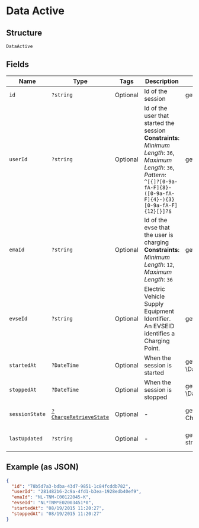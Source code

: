 
# Data Active

## Structure

`DataActive`

## Fields

| Name | Type | Tags | Description | Getter | Setter |
|  --- | --- | --- | --- | --- | --- |
| `id` | `?string` | Optional | Id of the session | getId(): ?string | setId(?string id): void |
| `userId` | `?string` | Optional | Id of the user that started the session<br>**Constraints**: *Minimum Length*: `36`, *Maximum Length*: `36`, *Pattern*: `^[{]?[0-9a-fA-F]{8}-([0-9a-fA-F]{4}-){3}[0-9a-fA-F]{12}[}]?$` | getUserId(): ?string | setUserId(?string userId): void |
| `emaId` | `?string` | Optional | Id of the evse that the user is charging<br>**Constraints**: *Minimum Length*: `12`, *Maximum Length*: `36` | getEmaId(): ?string | setEmaId(?string emaId): void |
| `evseId` | `?string` | Optional | Electric Vehicle Supply Equipment Identifier. An EVSEID identifies a Charging Point. | getEvseId(): ?string | setEvseId(?string evseId): void |
| `startedAt` | `?DateTime` | Optional | When the session is started | getStartedAt(): ?\DateTime | setStartedAt(?\DateTime startedAt): void |
| `stoppedAt` | `?DateTime` | Optional | When the session is stopped | getStoppedAt(): ?\DateTime | setStoppedAt(?\DateTime stoppedAt): void |
| `sessionState` | [`?ChargeRetrieveState`](../../doc/models/charge-retrieve-state.md) | Optional | - | getSessionState(): ?ChargeRetrieveState | setSessionState(?ChargeRetrieveState sessionState): void |
| `lastUpdated` | `?string` | Optional | - | getLastUpdated(): ?string | setLastUpdated(?string lastUpdated): void |

## Example (as JSON)

```json
{
  "id": "78b5d7a3-bdba-43d7-9851-1c84fcddb782",
  "userId": "281482b6-2c9a-4fd1-b3ea-1928edb40ef9",
  "emaId": "NL-TNM-C00122045-K",
  "evseId": "NL*TNM*E02003451*0",
  "startedAt": "08/19/2015 11:20:27",
  "stoppedAt": "08/19/2015 11:20:27"
}
```

